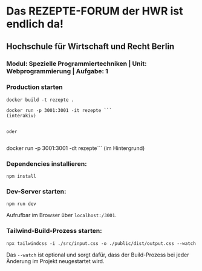 # Das REZEPTE-FORUM der HWR ist endlich da!
## Hochschule für Wirtschaft und Recht Berlin
### Modul: Spezielle Programmiertechniken | Unit: Webprogrammierung | Aufgabe: 1

### Production starten

```
docker build -t rezepte .
```
```
docker run -p 3001:3001 -it rezepte ```
(interakiv)


oder


```
docker run -p 3001:3001 -dt rezepte``` (im Hintergrund)

### Dependencies installieren:
```
npm install
```
### Dev-Server starten:
```
npm run dev
```
Aufrufbar im Browser über ```localhost:/3001```.

### Tailwind-Build-Prozess starten:
```
npx tailwindcss -i ./src/input.css -o ./public/dist/output.css --watch
```
Das 
```--watch``` ist optional und sorgt dafür, dass der Build-Prozess bei jeder Änderung im Projekt neugestartet wird.
